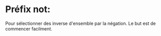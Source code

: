 # Préfix not:

Pour sélectionner des inverse d'ensemble par la négation.
Le but est de commencer facilment.
